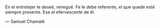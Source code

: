 En el entretejer le deseé, renegué. Fe le debe referente, el que quede esté siempre presente. Ese el efervescente de él. 

— Samuel Chamalé

